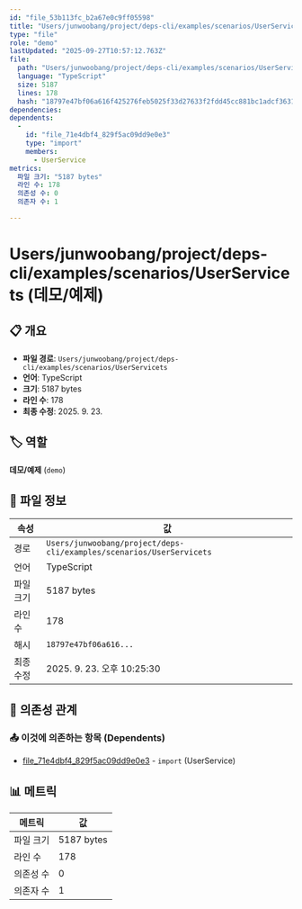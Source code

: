 ```yaml
---
id: "file_53b113fc_b2a67e0c9ff05598"
title: "Users/junwoobang/project/deps-cli/examples/scenarios/UserServicets (데모/예제)"
type: "file"
role: "demo"
lastUpdated: "2025-09-27T10:57:12.763Z"
file:
  path: "Users/junwoobang/project/deps-cli/examples/scenarios/UserServicets"
  language: "TypeScript"
  size: 5187
  lines: 178
  hash: "18797e47bf06a616f425276feb5025f33d27633f2fdd45cc881bc1adcf3631c9"
dependencies:
dependents:
  -
    id: "file_71e4dbf4_829f5ac09dd9e0e3"
    type: "import"
    members:
      - UserService
metrics:
  파일 크기: "5187 bytes"
  라인 수: 178
  의존성 수: 0
  의존자 수: 1

---
```


# Users/junwoobang/project/deps-cli/examples/scenarios/UserServicets (데모/예제)

## 📋 개요

- **파일 경로**: `Users/junwoobang/project/deps-cli/examples/scenarios/UserServicets`
- **언어**: TypeScript
- **크기**: 5187 bytes
- **라인 수**: 178
- **최종 수정**: 2025. 9. 23.

## 🏷️ 역할

**데모/예제** (`demo`)

## 📄 파일 정보

| 속성 | 값 |
|------|----|
| 경로 | `Users/junwoobang/project/deps-cli/examples/scenarios/UserServicets` |
| 언어 | TypeScript |
| 파일 크기 | 5187 bytes |
| 라인 수 | 178 |
| 해시 | `18797e47bf06a616...` |
| 최종 수정 | 2025. 9. 23. 오후 10:25:30 |

## 🔗 의존성 관계

### 📤 이것에 의존하는 항목 (Dependents)

- [file_71e4dbf4_829f5ac09dd9e0e3](file_71e4dbf4_829f5ac09dd9e0e3.md) - `import` (UserService)

## 📊 메트릭

| 메트릭 | 값 |
|--------|----|
| 파일 크기 | 5187 bytes |
| 라인 수 | 178 |
| 의존성 수 | 0 |
| 의존자 수 | 1 |

